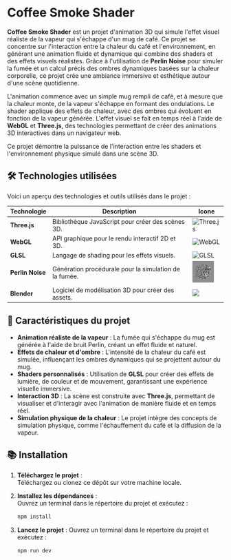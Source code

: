 # Coffee Smoke Shader

**Coffee Smoke Shader** est un projet d'animation 3D qui simule l'effet visuel réaliste de la vapeur qui s'échappe d'un mug de café. Ce projet se concentre sur l'interaction entre la chaleur du café et l'environnement, en générant une animation fluide et dynamique qui combine des shaders et des effets visuels réalistes. Grâce à l'utilisation de **Perlin Noise** pour simuler la fumée et un calcul précis des ombres dynamiques basées sur la chaleur corporelle, ce projet crée une ambiance immersive et esthétique autour d'une scène quotidienne.

L'animation commence avec un simple mug rempli de café, et à mesure que la chaleur monte, de la vapeur s'échappe en formant des ondulations. Le shader applique des effets de chaleur, avec des ombres qui évoluent en fonction de la vapeur générée. L'effet visuel se fait en temps réel à l'aide de **WebGL** et **Three.js**, des technologies permettant de créer des animations 3D interactives dans un navigateur web. 

Ce projet démontre la puissance de l'interaction entre les shaders et l'environnement physique simulé dans une scène 3D.

## 🛠 **Technologies utilisées**

Voici un aperçu des technologies et outils utilisés dans le projet :

| Technologie      | Description                                              | Icone                                                                                                        |
|------------------|----------------------------------------------------------|--------------------------------------------------------------------------------------------------------------|
| **Three.js**     | Bibliothèque JavaScript pour créer des scènes 3D.        | ![Three.js](https://threejs.org/favicon.ico)                                                                 |
| **WebGL**        | API graphique pour le rendu interactif 2D et 3D.         | ![WebGL](https://img.icons8.com/ios-filled/50/000000/webgl.png)                                              |
| **GLSL**         | Langage de shading pour les effets visuels.              | ![GLSL](https://img.icons8.com/color/50/000000/code.png)                                                     |
| **Perlin Noise** | Génération procédurale pour la simulation de la fumée.   | <img src="https://github.com/hNnicolas/raging-sea-project/raw/main/3dperlinnoise-variant2.jpeg" width="50" />|
| **Blender**      | Logiciel de modélisation 3D pour créer des assets.       | <img src="https://www.blender.org/favicon.ico" width="50" />                                                 |

## 🌟 **Caractéristiques du projet**

- **Animation réaliste de la vapeur** : La fumée qui s'échappe du mug est générée à l'aide de bruit Perlin, créant un effet fluide et naturel.
- **Effets de chaleur et d'ombre** : L'intensité de la chaleur du café est simulée, influençant les ombres dynamiques qui se projettent autour du mug.
- **Shaders personnalisés** : Utilisation de **GLSL** pour créer des effets de lumière, de couleur et de mouvement, garantissant une expérience visuelle immersive.
- **Interaction 3D** : La scène est construite avec **Three.js**, permettant de visualiser et d'interagir avec l'animation de manière fluide et en temps réel.
- **Simulation physique de la chaleur** : Le projet intègre des concepts de simulation physique, comme l'échauffement du café et la diffusion de la vapeur.


## 📚 **Installation**  

1. **Téléchargez le projet** :  
   Téléchargez ou clonez ce dépôt sur votre machine locale.  

2. **Installez les dépendances** :  
   Ouvrez un terminal dans le répertoire du projet et exécutez :  
   ```bash
   npm install

3. **Lancez le projet** :
   Ouvrez un terminal dans le répertoire du projet et exécutez :
   ```bash
   npm run dev
